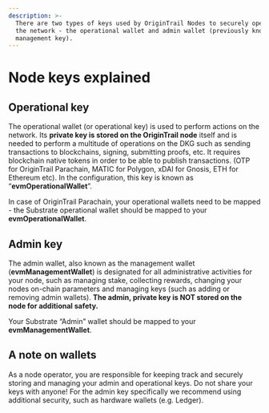 ```yaml
---
description: >-
  There are two types of keys used by OriginTrail Nodes to securely operate on
  the network - the operational wallet and admin wallet (previously known as
  management key).
---
```


# Node keys explained

## Operational key

The operational wallet (or operational key) is used to perform actions on the network. Its **private key is stored on the OriginTrail node** itself and is needed to perform a multitude of operations on the DKG such as sending transactions to blockchains, signing, submitting proofs, etc. It requires blockchain native tokens in order to be able to publish transactions. (OTP for OriginTrail Parachain, MATIC for Polygon, xDAI for Gnosis, ETH for Ethereum etc). In the configuration, this key is known as “**evmOperationalWallet**”.

In case of OriginTrail Parachain, your operational wallets need to be mapped - the Substrate operational wallet should be mapped to your **evmOperationalWallet**.

## Admin key

The admin wallet, also known as the management wallet (**evmManagementWallet**) is designated for all administrative activities for your node, such as managing stake, collecting rewards, changing your nodes on-chain parameters and managing keys (such as adding or removing admin wallets). **The admin, private key is NOT stored on the node for additional safety.**

Your Substrate “Admin” wallet should be mapped to your **evmManagementWallet**.

## A note on wallets

As a node operator, you are responsible for keeping track and securely storing and managing your admin and operational keys. Do not share your keys with anyone! For the admin key specifically we recommend using additional security, such as hardware wallets (e.g. Ledger).
